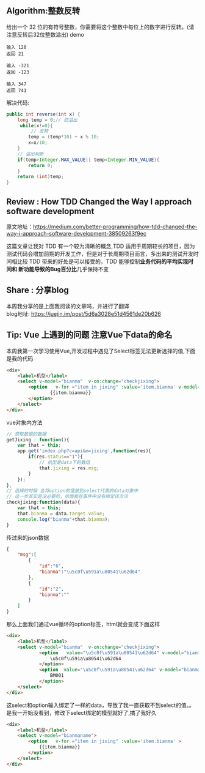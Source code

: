 ## Algorithm:整数反转
给出一个 32 位的有符号整数，你需要将这个整数中每位上的数字进行反转。(请注意反转后32位整数溢出)
demo
```
输入 120
返回 21

输入 -321
返回 -123

输入 347
返回 743
```

解决代码:
```java
public int reverse(int x) {
    long temp = 0;// 防溢出     
     while(x!=0){
         // 反转
        temp = (temp*10) + x % 10;
        x=x/10;
    }
    // 溢出判断
    if(temp>Integer.MAX_VALUE|| temp<Integer.MIN_VALUE){
        return 0;
    }
    return (int)temp;
}
```


## Review : How TDD Changed the Way I approach software development

原文地址：https://medium.com/better-programming/how-tdd-changed-the-way-i-approach-software-development-38509263f9ec    

这篇文章让我对 TDD 有一个较为清晰的概念,TDD 适用于周期较长的项目，因为测试代码会增加前期的开发工作，但是对于长周期项目而言，多出来的测试开发时间相比较 TDD 带来的好处是可以接受的，TDD 能够控制**业务代码的平均实现时间和 新功能导致的Bug百分比**几乎保持不变
## Share : 分享blog
本周我分享的是上面我阅读的文章吗，并进行了翻译  
blog地址: https://juejin.im/post/5d6a3028e51d4561de20b626
## Tip: Vue 上遇到的问题 注意Vue下data的命名 
 
本周我第一次学习使用Vue,开发过程中遇见了Select标签无法更新选择的值,下面是我的代码
```html
<div>
	<label>机型</label>
    <select v-model="bianma"  v-on:change="checkjixing">
    	<option   v-for ="item in jixing" :value='item.bianma' v-model="item.bianma" >
				{{item.bianma}}
		</option>
	</select>
</div>
```
vue对象内方法
```javascript
// 获取数据的数据
getJixing : function(){
	var that = this;
	app.get('index.php?c=api&m=jixing',function(res){
		if(res.status=="1"){
            // 机型是data下的数组
			that.jixing = res.msg;
		}
	});
},
// 选择的时候 会将option的值放到select代表的data对象中
// 这一步其实是没必要的，后面我在事件中没有绑定该方法
checkjixing:function(data){
	var that = this;
	that.bianma = data.target.value;
	console.log("bianma"+that.bianma);
}
```
传过来的json数据
```json
{
    "msg":[
        {
            "id":"6",
            "bianma":"\u5c0f\u591a\u80541\u62d64"
        },
        {
            "id":"2",
            "bianma":""
        }
    ]
}
```
那么上面我们通过vue循环的option标签，html就会变成下面这样  
```html
<div>
	<label>机型</label>
    <select v-model="bianma"  v-on:change="checkjixing">
    		<option   value="\u5c0f\u591a\u80541\u62d64" v-model="bianma">
				\u5c0f\u591a\u80541\u62d64
			</option>
            <option  value="\u5c0f\u591a\u80541\u62d64" v-model="bianma" >
				BM001
			</option>
	</select>
</div>
```
这select和option输入绑定了一样的data，导致了我一直获取不到select的值。。是我一开始没看到，修改下select绑定的模型就好了,搞了我好久

```html
<div>
	<label>机型</label>
	<select v-model="bianmaname">
		<option   v-for ="item in jixing" :value='item.bianma' >
			{{item.bianma}}
		</option>
	</select>
</div>

```
